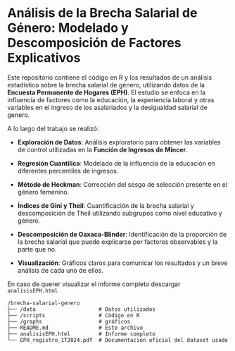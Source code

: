 # Análisis de la Brecha Salarial de Género: Modelado y Descomposición de Factores Explicativos

Este repositorio contiene el código en R y los resultados de un análisis estadístico sobre la brecha salarial de género, utilizando datos de la **Encuesta Permanente de Hogares (EPH)**. El estudio se enfoca en la influencia de factores como la educación, la experiencia laboral y otras variables en el ingreso de los asalariados y la desigualdad salarial de genero.

A lo largo del trabajo se realizó:

+ **Exploración de Datos**: Análisis exploratorio para obtener las variables de control utilizadas en la **Función de Ingresos de Mincer**.

+ **Regresión Cuantílica**: Modelado de la influencia de la educación en diferentes percentiles de ingresos.

+ **Método de Heckman**: Corrección del sesgo de selección presente en el género femenino.

+ **Índices de Gini y Theil**: Cuantificación de la brecha salarial y descomposición de Theil utilizando subgrupos como nivel educativo y género.

+ **Descomposición de Oaxaca-Blinder**: Identificación de la proporción de la brecha salarial que puede explicarse por factores observables y la parte que no.

+ **Visualización**: Gráficos claros para comunicar los resultados y un breve análisis de cada uno de ellos.

En caso de querer visualizar el informe completo descargar `analisisEPH.html`

```
/brecha-salarial-genero
├── /data                    # Datos utilizados
├── /scripts                 # Código en R
├── /graphs                  # gráficos
├── README.md                # Este archivo
├── analisisEPH.html         # Informe completo
└── EPH_registro_1T2024.pdf  # Documentacion oficial del dataset usado
```